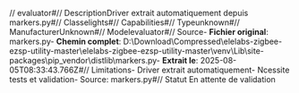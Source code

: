 // evaluator#// DescriptionDriver extrait automatiquement depuis markers.py#// Classelights#// Capabilities#// Typeunknown#// ManufacturerUnknown#// Modelevaluator#// Source- **Fichier original**: markers.py- **Chemin complet**: D:\Download\Compressed\elelabs-zigbee-ezsp-utility-master\elelabs-zigbee-ezsp-utility-master\venv\Lib\site-packages\pip\_vendor\distlib\markers.py- **Extrait le**: 2025-08-05T08:33:43.766Z#// Limitations- Driver extrait automatiquement- Ncessite tests et validation- Source: markers.py#// Statut En attente de validation